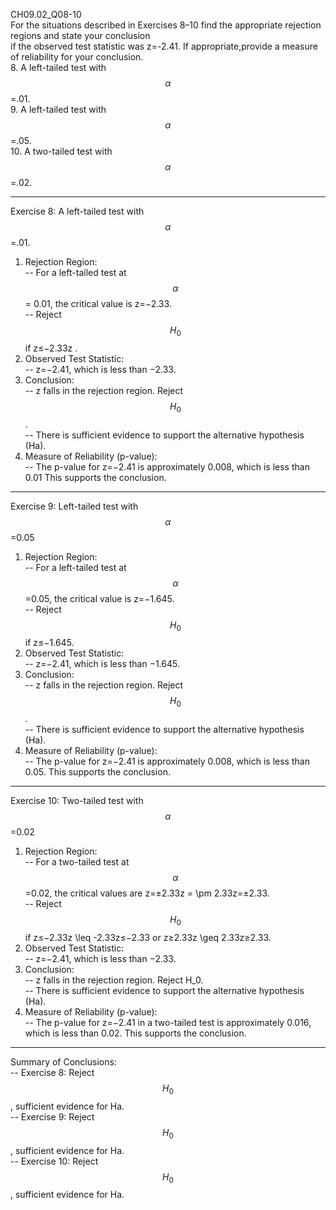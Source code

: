 
CH09.02_Q08-10  
For the situations described in Exercises 8–10 find the appropriate rejection regions and state your conclusion  
if the observed test statistic was z=-2.41. If appropriate,provide a measure of reliability for your conclusion.  
8. A left-tailed test with $$\alpha$$ =.01.  
9. A left-tailed test with $$\alpha$$ =.05.  
10. A two-tailed test with $$\alpha$$ =.02.  

---
Exercise 8: A left-tailed test with $$\alpha$$ =.01.  
1.	Rejection Region:  
  --	For a left-tailed test at $$\alpha$$= 0.01, the critical value is z=−2.33.  
  --	Reject $$H_0$$ if z≤−2.33z .  
2.	Observed Test Statistic:  
  --	z=−2.41, which is less than −2.33.  
3.	Conclusion:  
  --	z falls in the rejection region. Reject $$H_0$$.  
  --	There is sufficient evidence to support the alternative hypothesis (Ha).  
4.	Measure of Reliability (p-value):  
  --	The p-value for z=−2.41 is approximately 0.008, which is less than 0.01 This supports the conclusion.  
---
Exercise 9: Left-tailed test with $$\alpha$$=0.05  
1.	Rejection Region:  
  --	For a left-tailed test at $$\alpha$$=0.05, the critical value is z=−1.645.  
  --	Reject $$H_0$$ if z≤−1.645.  
2.	Observed Test Statistic:  
  --	z=−2.41, which is less than −1.645.  
3.	Conclusion:  
  --	z falls in the rejection region. Reject $$H_0$$.  
  --	There is sufficient evidence to support the alternative hypothesis (Ha).  
4.	Measure of Reliability (p-value):  
  --	The p-value for z=−2.41 is approximately 0.008, which is less than 0.05. This supports the conclusion.  

---
Exercise 10: Two-tailed test with $$\alpha$$=0.02  
1.	Rejection Region:  
  --	For a two-tailed test at $$\alpha$$=0.02, the critical values are z=±2.33z = \pm 2.33z=±2.33.  
  --	Reject $$H_0$$ if z≤−2.33z \leq -2.33z≤−2.33 or z≥2.33z \geq 2.33z≥2.33.  
2.	Observed Test Statistic:  
  --	z=−2.41, which is less than −2.33.  
3.	Conclusion:  
  --	z falls in the rejection region. Reject H_0.  
  --	There is sufficient evidence to support the alternative hypothesis (Ha).  
4.	Measure of Reliability (p-value):  
  --	The p-value for z=−2.41 in a two-tailed test is approximately 0.016, which is less than 0.02. This supports the conclusion.  
  	
---  
Summary of Conclusions:  
  --	Exercise 8: Reject $$H_0$$ , sufficient evidence for Ha.  
  --	Exercise 9: Reject $$H_0$$, sufficient evidence for Ha.  
  --	Exercise 10: Reject $$H_0$$, sufficient evidence for Ha.  
